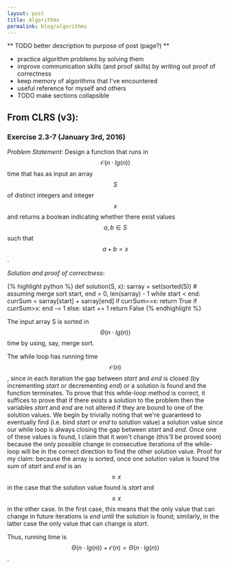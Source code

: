 ```yaml
---
layout: post
title: Algorithms
permalink: blog/algorithms
---
```

** TODO better description to purpose of post (page?) **

- practice algorithm problems by solving them
- improve communication skills (and proof skills) by writing out proof of correctness
- keep memory of algorithms that I've encountered
- useful reference for myself and others
- TODO make sections collapsible

<script type="text/javascript"
    src="http://cdn.mathjax.org/mathjax/latest/MathJax.js?config=TeX-AMS-MML_HTMLorMML">
</script>

## From CLRS (v3):

### Exercise 2.3-7 (January 3rd, 2016)

*Problem Statement*: Design a function that runs in $$ \mathcal{O}(n \cdot lg(n)) $$ time that has as input an array $$S$$ of distinct integers and integer $$x$$ and returns a boolean indicating whether there exist values $$ a, b \in S $$ such that $$ a + b = x $$.

*Solution and proof of correctness*: 

{% highlight python %}
def solution(S, x):
	sarray = set(sorted(S)) # assuming merge sort
	start, end = 0, len(sarray) - 1
	while start < end:
		currSum = sarray[start] + sarray[end]
		if currSum==x:
			return True
		if currSum>x:
			end -= 1
		else:
			start += 1
	return False
{% endhighlight %}

The input array S is sorted in $$ \Theta(n \cdot lg(n)) $$ time by using, say, merge sort.

The while loop has running time $$ \mathcal{O}(n) $$, since in each iteration the gap between *start* and *end* is closed (by incrementing *start* or decrementing *end*) or a solution is found and the function terminates. To prove that this while-loop method is correct, it suffices to prove that if there exists a solution to the problem then the variables *start* and *end* are not altered if they are bound to one of the solution values. We begin by trivially noting that we're guaranteed to eventually find (i.e. bind *start* or *end* to solution value) a solution value since our while loop is always closing the gap between *start* and *end*. Once one of these values is found, I claim that it won't change (this'll be proved soon) because the only possible change in consecutive iterations of the while-loop will be in the correct direction to find the other solution value. Proof for my claim: because the array is sorted, once one solution value is found the sum of *start* and *end* is an $$ \geq x $$ in the case that the solution value found is *start* and $$ \leq x $$ in the other case. In the first case, this means that the only value that can change in future iterations is *end* until the solution is found; similarly, in the latter case the only value that can change is *start*.

Thus, running time is $$ \Theta(n \cdot lg(n)) + \mathcal{O}(n) = \Theta(n \cdot lg(n)) $$.